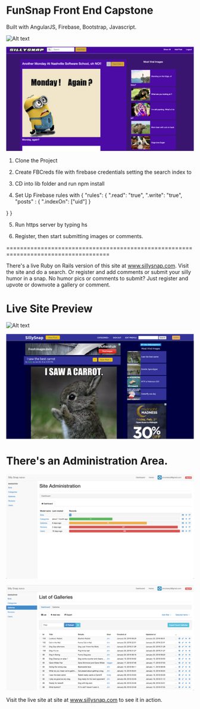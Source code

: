 # FunSnap Front End Capstone
Built with AngularJS, Firebase, Bootstrap, Javascript.

![Alt text](funsnap.png?raw=true "Title")

![Alt text](funsnap3.png?raw=true "Title")

1. Clone the Project
2. Create FBCreds file with firebase credentials setting the search index to 
3. CD into lib folder and run npm install

4. Set Up Firebase rules with
{
  "rules": {
    ".read": "true",
    ".write": "true",
      "posts" : {
        ".indexOn": ["uid"]
      }
    
  }
}

5. Run https server by typing hs

6. Register, then start submitting images or comments.


====================================================================================

There's a live Ruby on Rails version of this site at www.sillysnap.com. Visit the site and do a search. Or register and add comments or submit your silly humor in a snap. No humor pics or comments to submit? Just register and upvote or downvote a gallery or comment.



# Live Site Preview

![Alt text](sillysnap_p1.png?raw=true "Title")

![Alt text](sillysnap_p2.png?raw=true "Title")

# There's an Administration Area. 

![Alt text](admin1.png?raw=true "Title")

![Alt text](admin2.png?raw=true "Title")

Visit the live site at site at www.sillysnap.com to see it in action.